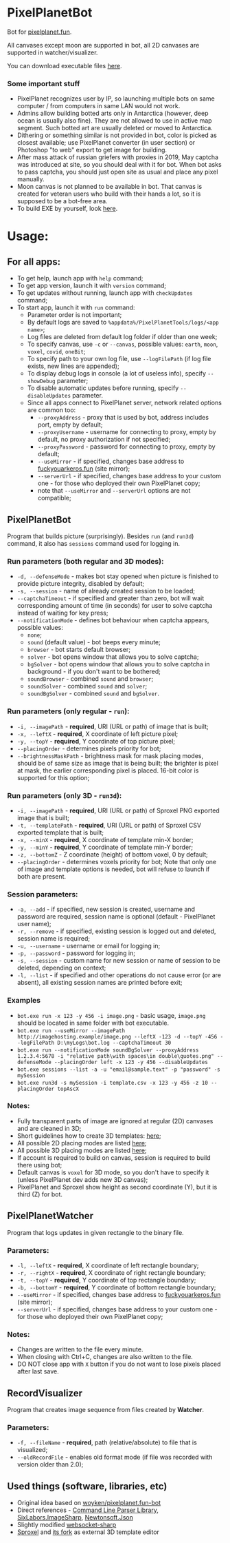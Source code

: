 # PixelPlanetBot
Bot for [pixelplanet.fun](https://pixelplanet.fun).

All canvases except moon are supported in bot, all 2D canvases are supported in watcher/visualizer.

You can download executable files [here](../../releases/latest).

### Some important stuff
- PixelPlanet recognizes user by IP, so launching multiple bots on same computer \/ from computers in same LAN would not work.
- Admins allow building botted arts only in Antarctica (however, deep ocean is usually also fine). They are not allowed to use in active map segment. Such botted art are usually deleted or moved to Antarctica.
- Dithering or something similar is not provided in bot, color is picked as closest available; use PixelPlanet converter (in user section) or Photoshop "to web" export to get image for building.
- After mass attack of russian griefers with proxies in 2019, May captcha was introduced at site, so you should deal with it for bot. When bot asks to pass captcha, you should just open site as usual and place any pixel manually.
- Moon canvas is not planned to be available in bot. That canvas is created for veteran users who build with their hands a lot, so it is supposed to be a bot-free area.
- To build EXE by yourself, look [here](guides/Build.md).

# Usage:
## For all apps:
- To get help, launch app with `help` command;
- To get app version, launch it with `version` command;
- To get updates without running, launch app with `checkUpdates` command;
- To start app, launch it with `run` command:
  - Parameter order is not important;
  - By default logs are saved to `%appdata%/PixelPlanetTools/logs/<app name>`;
  - Log files are deleted from default log folder if older than one week;
  - To specify canvas, use `-c` or `--canvas`, possible values: `earth`, `moon`, `voxel`, `covid`, `oneBit`;
  - To specify path to your own log file, use `--logFilePath` (if log file exists, new lines are appended);
  - To display debug logs in console (a lot of useless info), specify `--showDebug` parameter;
  - To disable automatic updates before running, specify `--disableUpdates` parameter.
  - Since all apps connect to PixelPlanet server, network related options are common too:
    - `--proxyAddress` - proxy that is used by bot, address includes port, empty by default;
    - `--proxyUsername` - username for connecting to proxy, empty by default, no proxy authorization if not specified;
    - `--proxyPassword` - password for connecting to proxy, empty by default;
    - `--useMirror` - if specified, changes base address to [fuckyouarkeros.fun](https://fuckyouarkeros.fun) (site mirror);
    - `--serverUrl` - if specified, changes base address to your custom one - for those who deployed their own PixelPlanet copy;
    - note that `--useMirror` and `--serverUrl` options are not compatible;

## PixelPlanetBot
Program that builds picture (surprisingly).
Besides `run` (and `run3d`) command, it also has `sessions` command used for logging in.

### Run parameters (both regular and 3D modes):
- `-d, --defenseMode` - makes bot stay opened when picture is finished to provide picture integrity, disabled by default;
- `-s, --session` - name of already created session to be loaded;
- `--captchaTimeout` - if specified and greater than zero, bot will wait corresponding amount of time (in seconds) for user to solve captcha instead of waiting for key press;
- `--notificationMode` - defines bot behaviour when captcha appears, possible values:
  - `none`;
  - `sound` (default value) - bot beeps every minute;
  - `browser` - bot starts default browser;
  - `solver` - bot opens window that allows you to solve captcha;
  - `bgSolver` - bot opens window that allows you to solve captcha in background - if you don't want to be bothered;
  - `soundBrowser` - combined `sound` and `browser`;
  - `soundSolver` - combined `sound` and `solver`;
  - `soundBgSolver` - combined `sound` and `bgSolver`.

### Run parameters (only regular - `run`):
- `-i, --imagePath` - **required**, URI (URL or path) of image that is built;
- `-x, --leftX` - **required**, X coordinate of left picture pixel;
- `-y, --topY` - **required**, Y coordinate of top picture pixel;
- `--placingOrder` - determines pixels priority for bot;
- `--brightnessMaskPath` - brightness mask for mask placing modes, should be of same size as image that is being built; the brighter is pixel at mask, the earlier corresponding pixel is placed. 16-bit color is supported for this option;

### Run parameters (only 3D - `run3d`):
- `-i, --imagePath` - **required**, URI (URL or path) of Sproxel PNG exported image that is built;
- `-t, --templatePath` - **required**, URI (URL or path) of Sproxel CSV exported template that is built;
- `-x, --minX` - **required**, X coordinate of template min-X border;
- `-y, --minY` - **required**, Y coordinate of template min-Y border;
- `-z, --bottomZ` - Z coordinate (height) of bottom voxel, 0 by default;
- `--placingOrder` - determines voxels priority for bot;
Note that only one of image and template options is needed, bot will refuse to launch if both are present.

### Session parameters:
- `-a, --add` - if specified, new session is created, username and password are required, session name is optional (default - PixelPlanet user name);
- `-r, --remove` - if specified, existing session is logged out and deleted, session name is required;
- `-u, --username` - username or email for logging in;
- `-p, --password` - password for logging in;
- `-s, --session` - custom name for new session or name of session to be deleted, depending on context;
- `-l, --list` - if specified and other operations do not cause error (or are absent), all existing session names are printed before exit;

### Examples
- `bot.exe run -x 123 -y 456 -i image.png` - basic usage, `image.png` should be located in same folder with bot executable.
- `bot.exe run --useMirror --imagePath http://imagehosting.example/image.png --leftX -123 -d --topY -456 --logFilePath D:\myLogs\bot.log --captchaTimeout 30`
- `bot.exe run --notificationMode soundBgSolver --proxyAddress 1.2.3.4:5678 -i "relative path\with spaces\in double\quotes.png" --defenseMode --placingOrder left -x 123 -y 456 --disableUpdates`
- `bot.exe sessions --list -a -u "email@sample.text" -p "password" -s mySession`
- `bot.exe run3d -s mySession -i template.csv -x 123 -y 456 -z 10 --placingOrder topAscX`

### Notes:
- Fully transparent parts of image are ignored at regular (2D) canvases and are cleaned in 3D;
- Short guidelines how to create 3D templates: [here](./guides/Template3D.md);
- All possible 2D placing modes are listed [here](guides/ModeList.md);
- All possible 3D placing modes are listed [here](guides/ModeList3D.md);
- If account is required to build on canvas, session is required to build there using bot;
- Default canvas is `voxel` for 3D mode, so you don't have to specify it (unless PixelPlanet dev adds new 3D canvas);
- PixelPlanet and Sproxel show height as second coordinate (Y), but it is third (Z) for bot.

## PixelPlanetWatcher
Program that logs updates in given rectangle to the binary file.

### Parameters:
- `-l, --leftX` - **required**, X coordinate of left rectangle boundary;
- `-r, --rightX` - **required**, X coordinate of right rectangle boundary;
- `-t, --topY` - **required**, Y coordinate of top rectangle boundary;
- `-b, --bottomY` - **required**, Y coordinate of bottom rectangle boundary;
- `--useMirror` - if specified, changes base address to [fuckyouarkeros.fun](https://fuckyouarkeros.fun) (site mirror);
- `--serverUrl` - if specified, changes base address to your custom one - for those who deployed their own PixelPlanet copy;

### Notes:
- Changes are written to the file every minute.
- When closing with Ctrl+C, changes are also written to the file.
- DO NOT close app with `X` button if you do not want to lose pixels placed after last save.

## RecordVisualizer
Program that creates image sequence from files created by **Watcher**.

### Parameters:
- `-f, --fileName` - **required**, path (relative/absolute) to file that is visualized;
- `--oldRecordFile` - enables old format mode (if file was recorded with version older than 2.0);
  
## Used things (software, libraries, etc)
- Original idea based on [woyken/pixelplanet.fun-bot](https://github.com/Woyken/pixelplanet.fun-bot)
- Direct references - [Command Line Parser Library](https://github.com/commandlineparser/commandline), [SixLabors.ImageSharp](https://github.com/SixLabors/ImageSharp), [Newtonsoft.Json](https://github.com/JamesNK/Newtonsoft.Json)
- Slightly modified [websocket-sharp](https://github.com/sta/websocket-sharp)
- [Sproxel](https://code.google.com/archive/p/sproxel/) and [its fork](https://github.com/emilk/sproxel) as external 3D template editor
